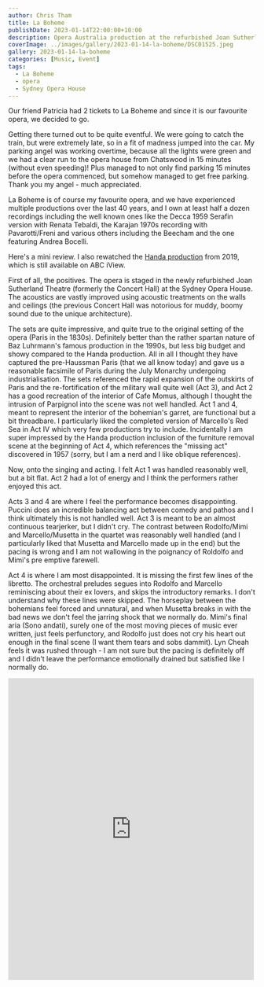 ```yaml
---
author: Chris Tham
title: La Boheme
publishDate: 2023-01-14T22:00:00+10:00
description: Opera Australia production at the refurbished Joan Sutherland Theatre at the Opera House.
coverImage: ../images/gallery/2023-01-14-la-boheme/DSC01525.jpeg
gallery: 2023-01-14-la-boheme
categories: [Music, Event]
tags:
  - La Boheme
  - opera
  - Sydney Opera House
---
```


Our friend Patricia had 2 tickets to La Boheme and since it is our favourite
opera, we decided to go.

Getting there turned out to be quite eventful. We were going to catch the train, but were extremely late, so in a fit of madness jumped into the car. My parking angel was working overtime, because all the lights were green and we had a clear run to the opera house from Chatswood in 15 minutes (without even speeding)! Plus managed to not only find parking 15 minutes before the opera commenced, but somehow managed to get free parking. Thank you my angel - much appreciated.

La Boheme is of course my favourite opera, and we have experienced multiple productions over the last 40 years, and I own at least half a dozen recordings including the well known ones like the Decca 1959 Serafin version with Renata Tebaldi, the Karajan 1970s recording with Pavarotti/Freni and various others including the Beecham and the one featuring Andrea Bocelli.

Here's a mini review. I also rewatched the
[Handa production](https://iview.abc.net.au/show/opera-on-sydney-harbour-la-boheme)
from 2019, which is still available on ABC iView.

First of all, the positives. The opera is staged in the newly refurbished Joan Sutherland Theatre (formerly the Concert Hall) at the Sydney Opera House. The acoustics are vastly improved using acoustic treatments on the walls and ceilings (the previous Concert Hall was notorious for muddy, boomy sound due to the unique architecture).

The sets are quite impressive, and quite true to the original setting of the opera (Paris in the 1830s). Definitely better than the rather spartan nature of Baz Luhrmann's famous production in the 1990s, but less big budget and showy compared to the Handa production. All in all I thought they have captured the pre-Haussman Paris (that we all know today) and gave us a reasonable facsimile of Paris during the July Monarchy undergoing industrialisation. The sets referenced the rapid expansion of the outskirts of Paris and the re-fortification of the military wall quite well (Act 3), and Act 2 has a good recreation of the interior of Cafe Momus, although I thought the intrusion of Parpignol into the scene was not well handled. Act 1 and 4, meant to represent the interior of the bohemian's garret, are functional but a bit threadbare. I particularly liked the completed version of Marcello's Red Sea in Act IV which very few productions try to include.
Incidentally I am super impressed by the Handa production inclusion of the furniture removal scene at the beginning of Act 4, which references the "missing act" discovered in 1957 (sorry, but I am a nerd and I like oblique references).

Now, onto the singing and acting. I felt Act 1 was handled reasonably well, but a bit flat. Act 2 had a lot of energy and I think the performers rather enjoyed this act.

Acts 3 and 4 are where I feel the performance becomes disappointing. Puccini does an incredible balancing act between comedy and pathos and I think ultimately this is not handled well. Act 3 is meant to be an almost continuous tearjerker, but I didn't cry. The contrast between Rodolfo/Mimi and Marcello/Musetta in the quartet was reasonably well handled (and I particularly liked that Musetta and Marcello made up in the end) but the pacing is wrong and I am not wallowing in the poignancy of Roldolfo and Mimi's pre emptive farewell.

Act 4 is where I am most disappointed. It is missing the first few lines of the libretto. The orchestral preludes segues into Rodolfo and Marcello reminiscing about their ex lovers, and skips the introductory remarks. I don't understand why these lines were skipped. The horseplay between the bohemians feel forced and unnatural, and when Musetta breaks in with the bad news we don't feel the jarring shock that we normally do. Mimi's final aria (Sono andati), surely one of the most moving pieces of music ever written, just feels perfunctory, and Rodolfo just does not cry his heart out enough in the final scene (I want them tears and sobs dammit). Lyn Cheah feels it was rushed through - I am not sure but the pacing is definitely off and I didn't leave the performance emotionally drained but satisfied like I normally do.

<iframe src="https://www.facebook.com/plugins/post.php?href=https%3A%2F%2Fwww.facebook.com%2Fchris1.tham%2Fposts%2Fpfbid02GwSQHuqxXiXtQs3yoKEmM3fHJgr95g9aotaFPw2VMCYLrXtHR4FmywFbcLbp99GNl&show_text=true&width=500" width="500" height="614" style="border:none;overflow:hidden" scrolling="no" frameborder="0" allowfullscreen="true" allow="autoplay; clipboard-write; encrypted-media; picture-in-picture; web-share"></iframe>
